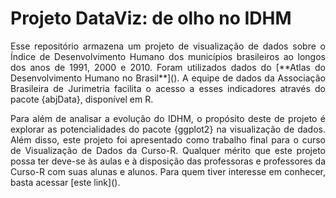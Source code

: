 # Projeto DataViz: de olho no IDHM

<p align="justify"> 
  Esse repositório armazena um projeto de visualização de dados sobre o Índice de Desenvolvimento Humano dos municípios brasileiros ao longos dos anos de 1991, 2000 e 2010. Foram utilizados dados do [**Atlas do Desenvolvimento Humano no Brasil**](<http://www.atlasbrasil.org.br/>). A equipe de dados da Associação Brasileira de Jurimetria facilita o acesso a esses indicadores através do pacote {abjData}, disponível em R. </p>

<p align="justify"> 
  Para além de analisar a evolução do IDHM, o propósito deste de projeto é explorar as potencialidades do pacote {ggplot2} na visualização de dados. Além disso, este projeto foi apresentado como trabalho final para o curso de Visualização de Dados da Curso-R. Qualquer mérito que este projeto possa ter deve-se às aulas e à disposição das professoras e professores da Curso-R com suas alunas e alunos. Para quem tiver interesse em conhecer, basta acessar [este link](<https://curso-r.com/>). </p>
